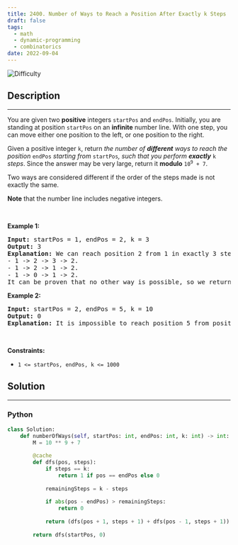```yaml
---
title: 2400. Number of Ways to Reach a Position After Exactly k Steps
draft: false
tags: 
  - math
  - dynamic-programming
  - combinatorics
date: 2022-09-04
---
```


![Difficulty](https://img.shields.io/badge/Difficulty-Medium-blue.svg)

## Description

---
<p>You are given two <strong>positive</strong> integers <code>startPos</code> and <code>endPos</code>. Initially, you are standing at position <code>startPos</code> on an <strong>infinite</strong> number line. With one step, you can move either one position to the left, or one position to the right.</p>

<p>Given a positive integer <code>k</code>, return <em>the number of <strong>different</strong> ways to reach the position </em><code>endPos</code><em> starting from </em><code>startPos</code><em>, such that you perform <strong>exactly</strong> </em><code>k</code><em> steps</em>. Since the answer may be very large, return it <strong>modulo</strong> <code>10<sup>9</sup> + 7</code>.</p>

<p>Two ways are considered different if the order of the steps made is not exactly the same.</p>

<p><strong>Note</strong> that the number line includes negative integers.</p>

<p>&nbsp;</p>
<p><strong class="example">Example 1:</strong></p>

<pre>
<strong>Input:</strong> startPos = 1, endPos = 2, k = 3
<strong>Output:</strong> 3
<strong>Explanation:</strong> We can reach position 2 from 1 in exactly 3 steps in three ways:
- 1 -&gt; 2 -&gt; 3 -&gt; 2.
- 1 -&gt; 2 -&gt; 1 -&gt; 2.
- 1 -&gt; 0 -&gt; 1 -&gt; 2.
It can be proven that no other way is possible, so we return 3.</pre>

<p><strong class="example">Example 2:</strong></p>

<pre>
<strong>Input:</strong> startPos = 2, endPos = 5, k = 10
<strong>Output:</strong> 0
<strong>Explanation:</strong> It is impossible to reach position 5 from position 2 in exactly 10 steps.
</pre>

<p>&nbsp;</p>
<p><strong>Constraints:</strong></p>

<ul>
	<li><code>1 &lt;= startPos, endPos, k &lt;= 1000</code></li>
</ul>


## Solution

---
### Python
``` py title='number-of-ways-to-reach-a-position-after-exactly-k-steps'
class Solution:
    def numberOfWays(self, startPos: int, endPos: int, k: int) -> int:
        M = 10 ** 9 + 7
        
        @cache
        def dfs(pos, steps):
            if steps == k:
                return 1 if pos == endPos else 0
            
            remainingSteps = k - steps
            
            if abs(pos - endPos) > remainingSteps:
                return 0
                
            return (dfs(pos + 1, steps + 1) + dfs(pos - 1, steps + 1)) % M
    
        return dfs(startPos, 0)

```

